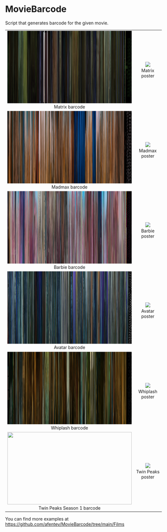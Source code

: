 
# MovieBarcode
Script that generates barcode for the given movie. 
<table> 
	<tr> 
		<td align="center" valign="middle">
			<img src="https://github.com/afentev/MovieBarcode/blob/main/Films/Matrix.png?raw=true" width="400" height="233">
      <br>
			Matrix barcode
		</td> 
		<td align="center" valign="middle">
			<img src="https://ae01.alicdn.com/kf/S9e87199b1b3a4955a31575d8c3f79df1h.jpg_640x640Q90.jpg_.webp" width="266">
      <br>Matrix poster
		</td> 
	</tr> 
	<tr> 
		<td align="center" valign="middle">
			<img src="https://github.com/afentev/MovieBarcode/blob/main/Films/Madmax.png?raw=true" width="400" height="233">
      <br>
			Madmax barcode
		</td> 
		<td align="center" valign="middle">
			<img src="https://i.pinimg.com/originals/5f/1b/eb/5f1bebacaa3feb4cc8fd4c4142401d52.jpg" width="266">
      <br>Madmax poster
		</td>
	</tr> 
	<tr> 
		<td align="center">
			<img src="https://github.com/afentev/MovieBarcode/blob/main/Films/Barbie.png?raw=true" width="400" height="233">
			<br>Barbie barcode
		</td> 
		<td align="center">
			<img src="https://www.instyle.com/thmb/vZCEkHB1nBMIes2tcKTUAMP0zf0=/1500x0/filters:no_upscale():max_bytes(150000):strip_icc()/BarbiePosterEmbed-de7c886812184414977730e920d77a65.jpg" width="266">
			<br>Barbie poster
		</td>
	</tr> 
	<tr> 
		<td align="center">
			<img src="https://raw.githubusercontent.com/afentev/MovieBarcode/main/Films/Avatar.png" width="400" height="233">
			<br>Avatar barcode
		</td> 
		<td align="center">
			<img src="https://m.media-amazon.com/images/M/MV5BYjhiNjBlODctY2ZiOC00YjVlLWFlNzAtNTVhNzM1YjI1NzMxXkEyXkFqcGdeQXVyMjQxNTE1MDA@._V1_.jpg" width="266">
			<br>Avatar poster
		</td>
	</tr> 
	<tr> 
		<td align="center">
			<img src="https://raw.githubusercontent.com/afentev/MovieBarcode/main/Films/Whiplash.png" width="400" height="233">
			<br>Whiplash barcode
		</td> 
		<td align="center">
			<img src="https://preview.redd.it/whiplash-poster-i-made-hope-you-enjoy-v0-msgvq0zdzh1b1.jpg?width=3000&format=pjpg&auto=webp&s=32666d7b76995b165926fc56fe0be9942594f768" width="266">
			<br>Whiplash poster
		</td>
	</tr>
    <tr> 
		<td align="center">
			<img src="Films/TwinPeaks_S01.png" width="400" height="233">
			<br>Twin Peaks Season 1 barcode
		</td> 
		<td align="center">
			<img src="https://bocasalada.org/wp-content/uploads/2020/07/49629754_467727953759566_756667830467821568_o-1.jpg" width="266">
			<br>Twin Peaks poster
		</td>
	</tr> 
</table>

You can find more examples at https://github.com/afentev/MovieBarcode/tree/main/Films
